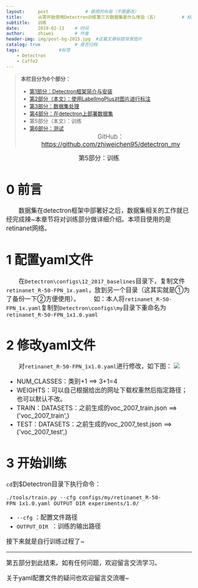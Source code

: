 ```yaml
---
layout:     post              # 使用的布局（不需要改）
title:      从零开始使用Detectron训练第三方数据集是什么体验（五）         # 标题
subtitle:   训练
date:       2019-02-13    # 时间
author:     zhiwei        # 作者
header-img: img/post-bg-2015.jpg  #这篇文章标题背景图片
catalog: true             # 是否归档
tags:               #标签
    - Detectron
    - Caffe2
---
```


> **本栏目分为6个部分：**
>
> - [第1部分：Detectron框架简介与安装](http://zhiweichen.top/2019/02/13/%E4%BB%8E%E9%9B%B6%E5%BC%80%E5%A7%8B%E4%BD%BF%E7%94%A8Detectron%E8%AE%AD%E7%BB%83%E7%AC%AC%E4%B8%89%E6%96%B9%E6%95%B0%E6%8D%AE%E9%9B%86%E6%98%AF%E4%BB%80%E4%B9%88%E4%BD%93%E9%AA%8C-%E4%B8%80/)
> - [第2部分（本文）：使用LabelImgPlus对图片进行标注](http://zhiweichen.top/2019/02/13/%E4%BB%8E%E9%9B%B6%E5%BC%80%E5%A7%8B%E4%BD%BF%E7%94%A8Detectron%E8%AE%AD%E7%BB%83%E7%AC%AC%E4%B8%89%E6%96%B9%E6%95%B0%E6%8D%AE%E9%9B%86%E6%98%AF%E4%BB%80%E4%B9%88%E4%BD%93%E9%AA%8C-%E4%BA%8C/)
> - [第3部分：数据集处理](http://zhiweichen.top/2019/02/13/%E4%BB%8E%E9%9B%B6%E5%BC%80%E5%A7%8B%E4%BD%BF%E7%94%A8Detectron%E8%AE%AD%E7%BB%83%E7%AC%AC%E4%B8%89%E6%96%B9%E6%95%B0%E6%8D%AE%E9%9B%86%E6%98%AF%E4%BB%80%E4%B9%88%E4%BD%93%E9%AA%8C-%E4%B8%89/)
> - [第4部分：在detectron上部署数据集](http://zhiweichen.top/2019/02/13/%E4%BB%8E%E9%9B%B6%E5%BC%80%E5%A7%8B%E4%BD%BF%E7%94%A8Detectron%E8%AE%AD%E7%BB%83%E7%AC%AC%E4%B8%89%E6%96%B9%E6%95%B0%E6%8D%AE%E9%9B%86%E6%98%AF%E4%BB%80%E4%B9%88%E4%BD%93%E9%AA%8C-%E5%9B%9B/)
> - 第5部分（本文）：训练
> - [第6部分：测试](http://zhiweichen.top/2019/02/13/%E4%BB%8E%E9%9B%B6%E5%BC%80%E5%A7%8B%E4%BD%BF%E7%94%A8Detectron%E8%AE%AD%E7%BB%83%E7%AC%AC%E4%B8%89%E6%96%B9%E6%95%B0%E6%8D%AE%E9%9B%86%E6%98%AF%E4%BB%80%E4%B9%88%E4%BD%93%E9%AA%8C-%E5%85%AD/)
<big><center> GitHub：https://github.com/zhiweichen95/detectron_my

<center>第5部分：训练</center>

# 0 前言
&emsp;&emsp;数据集在detectron框架中部署好之后，数据集相关的工作就已经完成辣~本章节将对训练部分做详细介绍。本项目使用的是retinanet网络。

# 1 配置yaml文件
&emsp;&emsp;在`Detectron\configs\12_2017_baselines`目录下，复制文件`retinanet_R-50-FPN_1x.yaml`，放到另一个目录（这其实就是①为了备份一下②方便使用）。
&emsp;&emsp;如：本人将`retinanet_R-50-FPN_1x.yaml`复制到`Detectron\configs\my`目录下重命名为`retinanet_R-50-FPN_1x1.0.yaml`
# 2 修改yaml文件
&emsp;&emsp;对`retinanet_R-50-FPN_1x1.0.yaml`进行修改，如下图：
![](https://wx4.sinaimg.cn/large/007ccxpDly1g1hovitcpmj30if0qedia.jpg)

- NUM_CLASSES：类别+1 ==> 3+1=4
- WEIGHTS：可以自己根据给出的网址下载权重然后指定路径；也可以默认不改。
- TRAIN：DATASETS：之前生成的voc_2007_train.json ==>('voc_2007_train',)
- TEST：DATASETS：之前生成的voc_2007_test.json ==>('voc_2007_test',)

# 3 开始训练
`cd`到$Detectron目录下执行命令：
```
./tools/train.py --cfg configs/my/retinanet_R-50-FPN_1x1.0.yaml OUTPUT_DIR experiments/1.0/
```
-  `--cfg` ：配置文件路径
- `OUTPUT_DIR `：训练的输出路径

接下来就是自行训练过程了~


<hr>
第五部分到此结束。如有任何问题，欢迎留言交流学习。

<br>

关于yaml配置文件的疑问也欢迎留言交流喔~
